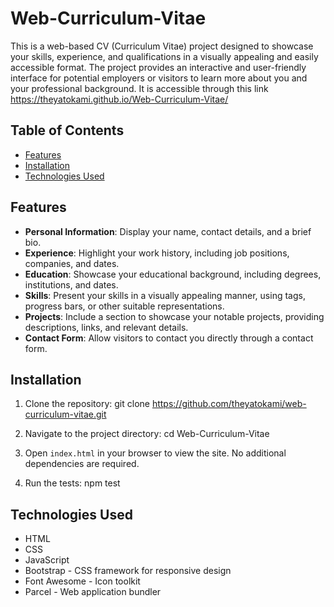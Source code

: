 # Web-Curriculum-Vitae

This is a web-based CV (Curriculum Vitae) project designed to showcase your skills, experience, and qualifications in a visually appealing and easily accessible format. The project provides an interactive and user-friendly interface for potential employers or visitors to learn more about you and your professional background.
It is accessible through this link https://theyatokami.github.io/Web-Curriculum-Vitae/

## Table of Contents

- [Features](#features)
- [Installation](#installation)
- [Technologies Used](#technologies-used)


## Features

- **Personal Information**: Display your name, contact details, and a brief bio.
- **Experience**: Highlight your work history, including job positions, companies, and dates.
- **Education**: Showcase your educational background, including degrees, institutions, and dates.
- **Skills**: Present your skills in a visually appealing manner, using tags, progress bars, or other suitable representations.
- **Projects**: Include a section to showcase your notable projects, providing descriptions, links, and relevant details.
- **Contact Form**: Allow visitors to contact you directly through a contact form.

## Installation

1. Clone the repository:
git clone https://github.com/theyatokami/web-curriculum-vitae.git

2. Navigate to the project directory:
cd Web-Curriculum-Vitae

3. Open `index.html` in your browser to view the site. No additional dependencies are required.

4. Run the tests:
npm test

## Technologies Used

- HTML
- CSS
- JavaScript
- Bootstrap - CSS framework for responsive design
- Font Awesome - Icon toolkit
- Parcel - Web application bundler

